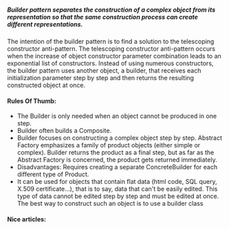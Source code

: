 ##### Builder pattern separates the construction of a complex object from its representation so that the same construction process can create different representations.

 The intention of the builder pattern is to find a solution to the telescoping constructor anti-pattern. The telescoping constructor anti-pattern occurs when the increase of object constructor parameter combination leads to an exponential list of constructors. Instead of using numerous constructors, the builder pattern uses another object, a builder, that receives each initialization parameter step by step and then returns the resulting constructed object at once.

#### Rules Of Thumb:
+ The Builder is only needed when an object cannot be produced in one step.
+ Builder often builds a Composite.
+ Builder focuses on constructing a complex object step by step. Abstract Factory emphasizes a family of product objects (either simple or complex). Builder returns the product as a final step, but as far as the Abstract Factory is concerned, the product gets returned immediately.
+ Disadvantages: Requires creating a separate ConcreteBuilder for each different type of Product.
+ It can be used for objects that contain flat data (html code, SQL query, X.509 certificate...), that is to say, data that can't be easily edited. This type of data cannot be edited step by step and must be edited at once. The best way to construct such an object is to use a builder class

#### Nice articles:
